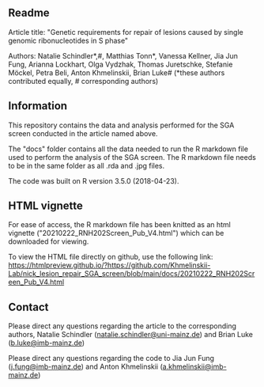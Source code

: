 ## Readme

Article title: "Genetic requirements for repair of lesions caused by single genomic ribonucleotides in S phase"

Authors: Natalie Schindler*,#, Matthias Tonn*, Vanessa Kellner, Jia Jun Fung, Arianna Lockhart, Olga Vydzhak, Thomas Juretschke, Stefanie Möckel, Petra Beli, Anton Khmelinskii, Brian Luke#
(*these authors contributed equally, # corresponding authors)

## Information

This repository contains the data and analysis performed for the SGA screen conducted in the article named above.

The "docs" folder contains all the data needed to run the R markdown file used to perform the analysis of the SGA screen.
The R markdown file needs to be in the same folder as all .rda and .jpg files.

The code was built on R version 3.5.0 (2018-04-23).


## HTML vignette

For ease of access, the R markdown file has been knitted as an html vignette ("20210222_RNH202Screen_Pub_V4.html") which can be downloaded for viewing.

To view the HTML file directly on github, use the following link:
https://htmlpreview.github.io/?https://github.com/Khmelinskii-Lab/nick_lesion_repair_SGA_screen/blob/main/docs/20210222_RNH202Screen_Pub_V4.html


## Contact

Please direct any questions regarding the article to the corresponding authors, Natalie Schindler (natalie.schindler@uni-mainz.de) and Brian Luke (b.luke@imb-mainz.de)

Please direct any questions regarding the code to Jia Jun Fung (j.fung@imb-mainz.de) and Anton Khmelinskii (a.khmelinskii@imb-mainz.de)  
